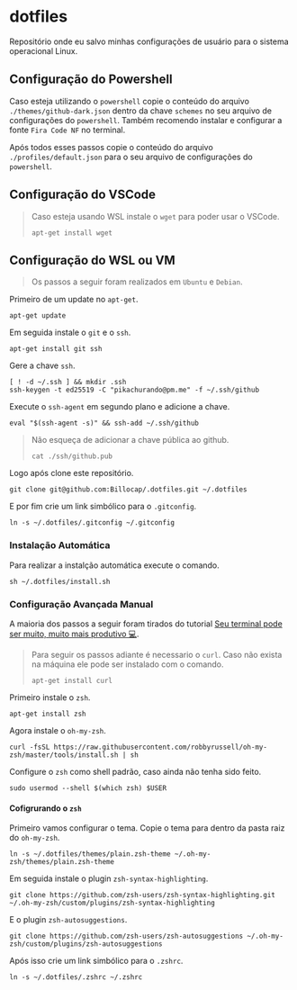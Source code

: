 # dotfiles

Repositório onde eu salvo minhas configurações de usuário para o sistema operacional Linux.

## Configuração do Powershell

Caso esteja utilizando o `powershell` copie o conteúdo do arquivo `./themes/github-dark.json` dentro da chave `schemes` no seu arquivo de configurações do `powershell`. Também recomendo instalar e configurar a fonte `Fira Code NF` no terminal.

Após todos esses passos copie o conteúdo do arquivo `./profiles/default.json` para o seu arquivo de configurações do `powershell`.

## Configuração do VSCode

> Caso esteja usando WSL instale o `wget` para poder usar o VSCode.
>
> ```
> apt-get install wget
> ```

## Configuração do WSL ou VM

> Os passos a seguir foram realizados em `Ubuntu` e `Debian`.

Primeiro de um update no `apt-get`.

```shell
apt-get update
```

Em seguida instale o `git` e o `ssh`.

```shell
apt-get install git ssh
```

Gere a chave `ssh`.

```shell
[ ! -d ~/.ssh ] && mkdir .ssh
ssh-keygen -t ed25519 -C "pikachurando@pm.me" -f ~/.ssh/github
```

Execute o `ssh-agent` em segundo plano e adicione a chave.

```shell
eval "$(ssh-agent -s)" && ssh-add ~/.ssh/github
```

> Não esqueça de adicionar a chave pública ao github.
>
> ```shell
> cat ./ssh/github.pub
> ```

Logo após clone este repositório.

```shell
git clone git@github.com:Billocap/.dotfiles.git ~/.dotfiles
```

E por fim crie um link simbólico para o `.gitconfig`.

```shell
ln -s ~/.dotfiles/.gitconfig ~/.gitconfig
```

### Instalação Automática

Para realizar a instalção automática execute o comando.

```shell
sh ~/.dotfiles/install.sh
```

### Configuração Avançada Manual

A maioria dos passos a seguir foram tirados do tutorial [Seu terminal pode ser muito, muito mais produtivo 💻](https://ivanaugustobd.medium.com/seu-terminal-pode-ser-muito-muito-mais-produtivo-3159c8ef77b2).

> Para seguir os passos adiante é necessario o `curl`. Caso não exista na máquina ele pode ser instalado com o comando.
>
> ```shell
> apt-get install curl
> ```

Primeiro instale o `zsh`.

```shell
apt-get install zsh
```

Agora instale o `oh-my-zsh`.

```shell
curl -fsSL https://raw.githubusercontent.com/robbyrussell/oh-my-zsh/master/tools/install.sh | sh
```

Configure o `zsh` como shell padrão, caso ainda não tenha sido feito.

```shell
sudo usermod --shell $(which zsh) $USER
```

#### Cofigrurando o `zsh`

Primeiro vamos configurar o tema. Copie o tema para dentro da pasta raiz do `oh-my-zsh`.

```shell
ln -s ~/.dotfiles/themes/plain.zsh-theme ~/.oh-my-zsh/themes/plain.zsh-theme
```

Em seguida instale o plugin `zsh-syntax-highlighting`.

```shell
git clone https://github.com/zsh-users/zsh-syntax-highlighting.git ~/.oh-my-zsh/custom/plugins/zsh-syntax-highlighting
```

E o plugin `zsh-autosuggestions`.

```shell
git clone https://github.com/zsh-users/zsh-autosuggestions ~/.oh-my-zsh/custom/plugins/zsh-autosuggestions
```

Após isso crie um link simbólico para o `.zshrc`.

```shell
ln -s ~/.dotfiles/.zshrc ~/.zshrc
```
